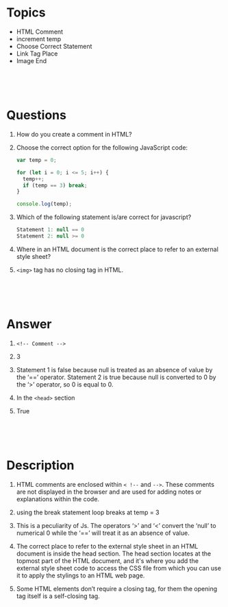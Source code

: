 # Topics

- HTML Comment
- increment temp
- Choose Correct Statement
- Link Tag Place
- Image End

&nbsp;

&nbsp;

# Questions

1. How do you create a comment in HTML?

2. Choose the correct option for the following JavaScript code:

    ```js
    var temp = 0;
    
    for (let i = 0; i <= 5; i++) {
      temp++;
      if (temp == 3) break;
    }
    
    console.log(temp);
    ```

3. Which of the following statement is/are correct for javascript?

    ```js
    Statement 1: null == 0
    Statement 2: null >= 0
    ```

4. Where in an HTML document is the correct place to refer to an external style sheet?

5. `<img>` tag has no closing tag in HTML.

&nbsp;

&nbsp;

# Answer

1. `<!-- Comment -->`

2. 3

3. Statement 1 is false because null is treated as an absence of value by the ‘==’ operator. Statement 2 is true because null is converted to 0 by the ‘>’ operator, so 0 is equal to 0.

4. In the `<head>` section

5. True

&nbsp;

&nbsp;

# Description

1. HTML comments are enclosed within `< !--` and `-->`. These comments are not displayed in the browser and are used for adding notes or explanations within the code.

2. using the break statement loop breaks at temp = 3

3. This is a peculiarity of Js. The operators ‘>’ and ‘<’ convert the ‘null’ to numerical 0 while the ‘==’ will treat it as an absence of value.

4. The correct place to refer to the external style sheet in an HTML document is inside the head section. The head section locates at the topmost part of the HTML document, and it's where you add the external style sheet code to access the CSS file from which you can use it to apply the stylings to an HTML web page.

5. Some HTML elements don’t require a closing tag, for them the opening tag itself is a self-closing tag.
